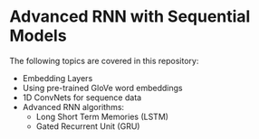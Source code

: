 # Advanced RNN with Sequential Models

The following topics are covered in this repository:

* Embedding Layers
* Using pre-trained GloVe word embeddings
* 1D ConvNets for sequence data
* Advanced RNN algorithms:
	* Long Short Term Memories (LSTM)
	* Gated Recurrent Unit (GRU)